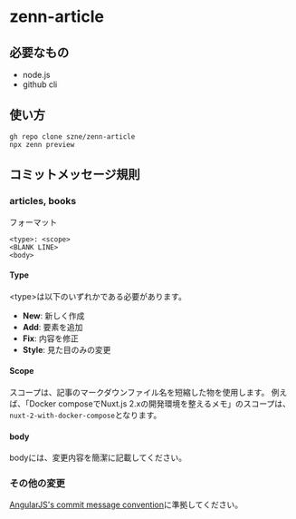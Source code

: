 # zenn-article

## 必要なもの
- node.js
- github cli

## 使い方

```fish
gh repo clone szne/zenn-article
npx zenn preview
```

## コミットメッセージ規則

### articles, books

フォーマット

```
<type>: <scope>
<BLANK LINE>
<body>
```

#### Type

\<type>は以下のいずれかである必要があります。
- **New**: 新しく作成
- **Add**: 要素を追加
- **Fix**: 内容を修正
- **Style**: 見た目のみの変更

#### Scope

スコープは、記事のマークダウンファイル名を短縮した物を使用します。
例えば、「Docker composeでNuxt.js 2.xの開発環境を整えるメモ」のスコープは、``nuxt-2-with-docker-compose``となります。

#### body

bodyには、変更内容を簡潔に記載してください。

### その他の変更

[AngularJS's commit message convention](https://zenn.dev/szn/articles/angularjs-commit-messeage-convention-jp)に準拠してください。
